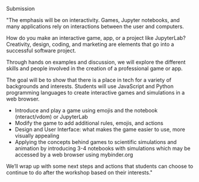 Submission

"The emphasis will be on interactivity. Games, Jupyter notebooks, and many applications rely on interactions between the user and computers. 

How do you make an interactive game, app, or a project like JupyterLab? Creativity, design, coding, and marketing are elements that go into a successful software project. 

Through hands on examples and discussion, we will explore the different skills and people involved in the creation of a professional game or app. 

The goal will be to show that there is a place in tech for a variety of backgrounds and interests. Students will use JavaScript and Python programming languages to create interactive games and simulations in a web browser.

- Introduce and play a game using emojis and the notebook (nteract/vdom) or JupyterLab 
- Modify the game to add additional rules, emojis, and actions 
- Design and User Interface: what makes the game easier to use, more visually appealing 
- Applying the concepts behind games to scientific simulations and animation by introducing 3-4 notebooks with simulations which may be accessed by a web browser using mybinder.org 

We’ll wrap up with some next steps and actions that students can choose to continue to do after the workshop based on their interests."